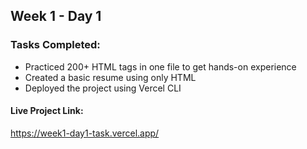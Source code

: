 ## Week 1 - Day 1
### Tasks Completed:

- Practiced 200+ HTML tags in one file to get hands-on experience
- Created a basic resume using only HTML
- Deployed the project using Vercel CLI

#### Live Project Link:
https://week1-day1-task.vercel.app/